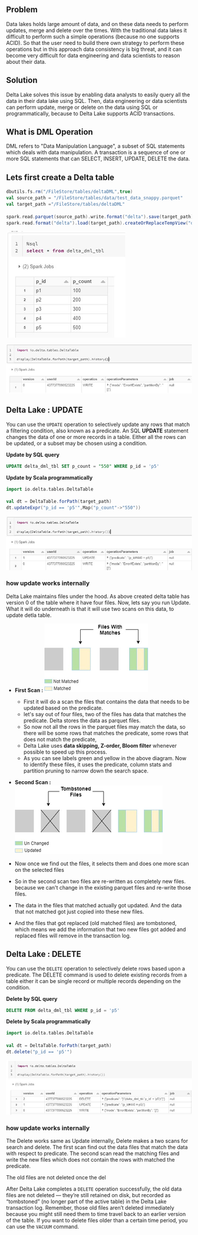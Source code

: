 ## Problem
Data lakes holds large amount of data, and on these data needs to perform updates, merge and delete over the times. With the traditional data lakes it difficult to perform such a simple operations (because no one supports ACID). So that the user need to build there own strategy to perform these operations but in this approach data consistency is big threat, and it can become very difficult for data engineering and data scientists to reason about their data.

## Solution
Delta Lake solves this issue by enabling data analysts to easily query all the data in their data lake using SQL. Then, data engineering or data scientists can perform update, merge or delete on the data using SQL or programmatically, because to Delta Lake supports ACID transactions.


## What is DML Operation
DML refers to "Data Manipulation Language", a subset of SQL statements which deals with data manipulation. A transaction is a sequence of one or more SQL statements that can SELECT, INSERT, UPDATE, DELETE the data.

## Lets first create a Delta table
```scala
dbutils.fs.rm("/FileStore/tables/deltaDML",true)
val source_path = "/FileStore/tables/data/test_data_snappy.parquet"
val target_path ="/FileStore/tables/deltaDML"

spark.read.parquet(source_path).write.format("delta").save(target_path)
spark.read.format("delta").load(target_path).createOrReplaceTempView("delta_dml_tbl")
```

![Delta lake](https://github.com/gurditsingh/blog/blob/gh-pages/_screenshots/dl_ep6_dml1.JPG?raw=true)

![Delta lake](https://github.com/gurditsingh/blog/blob/gh-pages/_screenshots/dl_ep6_dml10.JPG?raw=true)



## Delta Lake : UPDATE
You can use the `UPDATE` operation to selectively update any rows that match a filtering condition, also known as a predicate. An SQL **UPDATE** statement changes the data of one or more records in a table. Either all the rows can be updated, or a subset may be chosen using a condition.

**Update by SQL query**
```sql
UPDATE delta_dml_tbl SET p_count = "550" WHERE p_id = 'p5'
```
**Update by Scala programmatically**
```scala
import io.delta.tables.DeltaTable

val dt = DeltaTable.forPath(target_path)
dt.updateExpr("p_id == 'p5'",Map("p_count"->"550"))
```

![Delta lake](https://github.com/gurditsingh/blog/blob/gh-pages/_screenshots/dl_ep6_dml11.JPG?raw=true)

### how update works internally
Delta Lake maintains files under the hood. As above created delta table has version 0 of the table where it have four files. Now, lets say you run Update. What it will do underneath is that it will use two scans on this data, to update detla table.

 - **First Scan :**
![Delta lake](https://github.com/gurditsingh/blog/blob/gh-pages/_screenshots/dl_ep6_dml8.jpg?raw=true)
	 - First it will do a scan the files that contains the data that needs to be updated based on the predicate.
	 - let's say out of four files, two of the files has data that matches the predicate. Delta stores the data as parquet files.
	 - So now not all the rows in the parquet files may match the data, so there will be some rows that matches the predicate, some rows that does not match the predicate,
	 - Delta Lake uses **data skipping, Z-order, Bloom filter** whenever possible to speed up this process.
	 - As you can see labels green and yellow in the above diagram. Now to identify these files, it uses the predicate, column stats and partition pruning to narrow down the search space.

 - **Second Scan :**
![Delta lake](https://github.com/gurditsingh/blog/blob/gh-pages/_screenshots/dl_ep6_dml9.jpg?raw=true)

 - Now once we find out the files, it selects them and does one more scan on the selected files
 - So in the second scan two files are re-written as completely new files. because we can't change in the existing parquet files and re-write those files.
 - The data in the files that matched actually got updated. And the data that not matched got just copied into these new files.
 - And the files that got replaced (old matched files) are tombstoned, which means we add the information that two new files got added and replaced files will remove in the transaction log.
 
## Delta Lake : DELETE
You can use the `DELETE` operation to selectively delete rows based upon a predicate. The DELETE command is used to delete existing records from a table either it can be single record or multiple records depending on the condition.

**Delete by SQL query**
```sql
DELETE FROM delta_dml_tbl WHERE p_id = 'p5'
```
**Delete by Scala programmatically**
```scala
import io.delta.tables.DeltaTable

val dt = DeltaTable.forPath(target_path)
dt.delete("p_id == 'p5'")
```
![Delta lake](https://github.com/gurditsingh/blog/blob/gh-pages/_screenshots/dl_ep6_dml12.JPG?raw=true)

### how update works internally
The Delete works same as Update internally, Delete makes a two scans for search and delete. The first scan find out the data files that match the data with respect to predicate. The second scan read the matching files and write the new files which does not contain the rows with matched the predicate.

The old files are not deleted once the del

After Delta Lake completes a `DELETE` operation successfully, the old data files are not deleted — they’re still retained on disk, but recorded as “tombstoned” (no longer part of the active table) in the Delta Lake transaction log. Remember, those old files aren’t deleted immediately because you might still need them to time travel back to an earlier version of the table. If you want to delete files older than a certain time period, you can use the `VACUUM` command.
<!--stackedit_data:
eyJoaXN0b3J5IjpbNjY3Nzc3OTA1LDY0ODU3NzM2Niw2NTQ2Mz
A3LDEwMDQwMzUwMTAsLTk5NjUwOTA4OCwtMTUzNjUxMDg0NSwt
MTUzNjUxMDg0NSwtMTIzNDQ3MDIyNywtMTQyMDU1ODU1OSwtMT
EyNjg2MzEyNywtMTE0NTI4OTg4MCwxOTMxODg1NDk4LDUxNjY4
OTUyNCw0MDU2NDAzMjUsNzAwMjMwOTY4LDI4MDA3MzMzMSw1NT
QyNDkwNTIsLTExMTQ4NDY4ODUsNTczNzM4NDg5LC00MDQ5MDMy
NDFdfQ==
-->